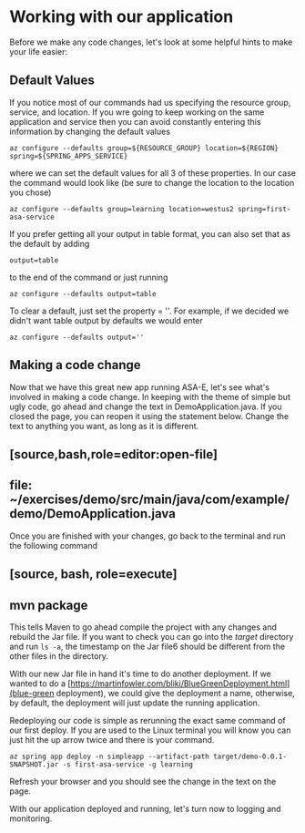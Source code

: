 # Working with our application

Before we make any code changes, let's look at some helpful hints to make your life easier:

## Default Values
If you notice most of our commands had us specifying the resource group, service, and location. If you wre going to keep working on the same application and service then you can avoid constantly entering this information by changing the default values

```shell
az configure --defaults group=${RESOURCE_GROUP} location=${REGION} spring=${SPRING_APPS_SERVICE}
```

where we can set the default values for all 3 of these properties. In our case the command would look like (be sure to change the location to the location you chose)

```shell copy
az configure --defaults group=learning location=westus2 spring=first-asa-service 
```

If you prefer getting all your output in table format, you can also set that as the default by adding

```
output=table
```
 to the end of the command  or just running

```execute
az configure --defaults output=table
```

To clear a default, just set the property = ''. For example, if we decided we didn't want table output by defaults we would enter

```execute
az configure --defaults output=''
```

## Making a code change

Now that we have this great new app running ASA-E, let's see what's involved in making a code change. In keeping with the
theme of simple but ugly code, go ahead and change the text in DemoApplication.java. If you closed the page, you can reopen it using the statement below. Change the text to anything you want, as long as it is different.

[source,bash,role=editor:open-file]
----
file: ~/exercises/demo/src/main/java/com/example/demo/DemoApplication.java
----

Once you are finished with your changes, go back to the terminal and run the following command

[source, bash, role=execute]
----
mvn package
----

This tells Maven to go ahead compile the project with any changes and rebuild the Jar file. If you want to check you can go into the _target_ directory and run `ls -a`, the timestamp on the Jar file6 should be different from the other files in the directory. 

With our new Jar file in hand it's time to do another deployment. If we wanted to do a [https://martinfowler.com/bliki/BlueGreenDeployment.html](blue-green deployment), we could give the deployment a name, otherwise, by default, the deployment will just update the running application.

Redeploying our code is simple as rerunning the exact same command of our first deploy. If you are used to the Linux terminal you will know you can just hit the up arrow twice and there is your command.

```execute
az spring app deploy -n simpleapp --artifact-path target/demo-0.0.1-SNAPSHOT.jar -s first-asa-service -g learning
```

Refresh your browser and you should see the change in the text on the page. 

With our application deployed and running, let's turn now to logging and monitoring.

